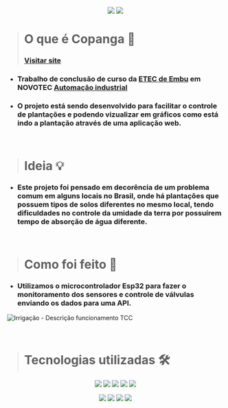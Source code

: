 <p align="center">
<img src="https://img.shields.io/badge/STATUS-EM DESENVOLVIMENTO-blue.svg"/>
<img src="https://img.shields.io/github/contributors/pedrofnseca/copanga.svg"/>
</p>


> # O que é Copanga 🤔
>  ### [Visitar site](https://copanga.vercel.app/)
- ### Trabalho de conclusão de curso da [ETEC de Embu](https://www.vestibulinhoetec.com.br/unidades-cursos/escola.asp?c=394) em NOVOTEC [Automação industrial](https://www.vestibulinhoetec.com.br/unidades-cursos/curso.asp?c=402)

- ### O projeto está sendo desenvolvido para facilitar o controle de plantações e podendo vizualizar em gráficos como está indo a plantação através de uma aplicação web.

<br>

> # Ideia 💡
- ### Este projeto foi pensado em decorência de um problema comum em alguns locais no Brasil, onde há plantações que possuem tipos de solos diferentes no mesmo local, tendo dificuldades no controle da umidade da terra por possuírem tempo de absorção de água diferente.

<br>

> # Como foi feito 🤖

- ### Utilizamos o microcontrolador Esp32 para fazer o monitoramento dos sensores e controle de válvulas enviando os dados para uma API.

![Irrigação - Descrição funcionamento TCC](https://user-images.githubusercontent.com/97262778/179148177-cf6df30b-cb0a-46c7-ba9a-03c1241beca0.png)

<br>

> # Tecnologias utilizadas 🛠️
<p align="center"> 
<img src="https://img.shields.io/badge/javascript-%23323330.svg?style=for-the-badge&logo=javascript&logoColor=%23F7DF1E"/>
<img src="https://img.shields.io/badge/c++-%2300599C.svg?style=for-the-badge&logo=c%2B%2B&logoColor=white"/>
<img src="https://img.shields.io/badge/mysql-%2300599C.svg?style=for-the-badge&logo=mysql&logoColor=white"/>
<img src="https://img.shields.io/badge/node.js-6DA55F?style=for-the-badge&logo=node.js&logoColor=white"/>
<img src="https://img.shields.io/badge/React-20232A?style=for-the-badge&logo=react&logoColor=61DAFB"/>
<p>

<p align="center">
<img src="https://img.shields.io/badge/heroku-%23430098.svg?style=for-the-badge&logo=heroku&logoColor=white"/>
<img src="https://img.shields.io/badge/-Arduino-00979D?style=for-the-badge&logo=Arduino&logoColor=white"/>
<img src="https://img.shields.io/badge/Vercel-000000?style=for-the-badge&logo=vercel&logoColor=white"/>
<img src="https://img.shields.io/badge/chart.js-F5788D.svg?style=for-the-badge&logo=chart.js&logoColor=white"/>
</p>
